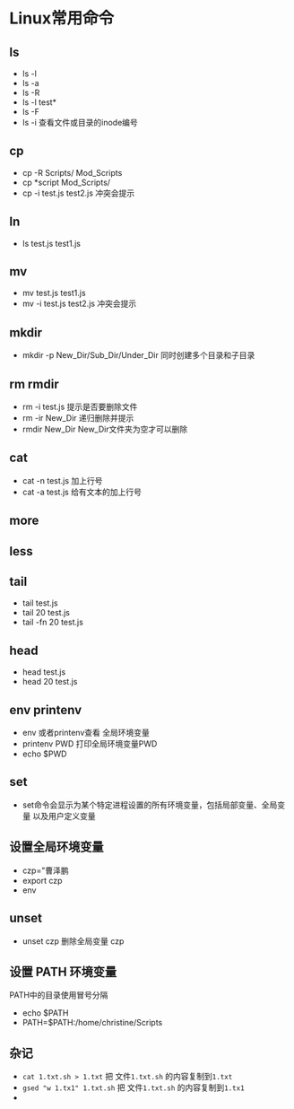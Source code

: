 # Linux常用命令
## ls
- ls -l
- ls -a
- ls -R
- ls -l test*
- ls -F 
- ls -i 查看文件或目录的inode编号
## cp
- cp -R Scripts/ Mod_Scripts
- cp *script Mod_Scripts/
- cp -i test.js test2.js 冲突会提示

## ln
- ls test.js test1.js

## mv
- mv test.js test1.js
- mv -i test.js test2.js 冲突会提示

## mkdir
-  mkdir -p New_Dir/Sub_Dir/Under_Dir 同时创建多个目录和子目录
  
## rm rmdir
- rm -i test.js 提示是否要删除文件
- rm -ir New_Dir 递归删除并提示
- rmdir New_Dir New_Dir文件夹为空才可以删除

## cat
- cat -n test.js 加上行号
- cat -a test.js 给有文本的加上行号
## more
## less
## tail
- tail test.js
- tail 20 test.js
- tail -fn 20 test.js

## head
- head test.js
- head 20 test.js

## env printenv
- env 或者printenv查看 全局环境变量
- printenv PWD 打印全局环境变量PWD
- echo $PWD


## set
- set命令会显示为某个特定进程设置的所有环境变量，包括局部变量、全局变量
以及用户定义变量
## 设置全局环境变量
- czp="曹泽鹏
- export czp
- env

## unset
- unset czp 删除全局变量 czp

## 设置 PATH 环境变量
PATH中的目录使用冒号分隔
- echo $PATH
- PATH=$PATH:/home/christine/Scripts
## 杂记
- `cat 1.txt.sh > 1.txt` 把 文件`1.txt.sh` 的内容复制到`1.txt`
- `gsed "w 1.tx1" 1.txt.sh` 把 文件`1.txt.sh` 的内容复制到`1.tx1`
- 
